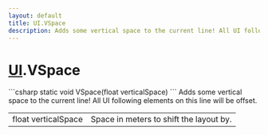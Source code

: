 ```yaml
---
layout: default
title: UI.VSpace
description: Adds some vertical space to the current line! All UI following elements on this line will be offset.
---
```

# [UI]({{site.url}}/Pages/StereoKit/UI.html).VSpace

<div class='signature' markdown='1'>
```csharp
static void VSpace(float verticalSpace)
```
Adds some vertical space to the current line! All UI
following elements on this line will be offset.
</div>

|  |  |
|--|--|
|float verticalSpace|Space in meters to shift the layout by.|




